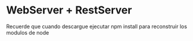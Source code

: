 # WebServer + RestServer

Recuerde que cuando descargue ejecutar npm install para reconstruir los modulos de node
